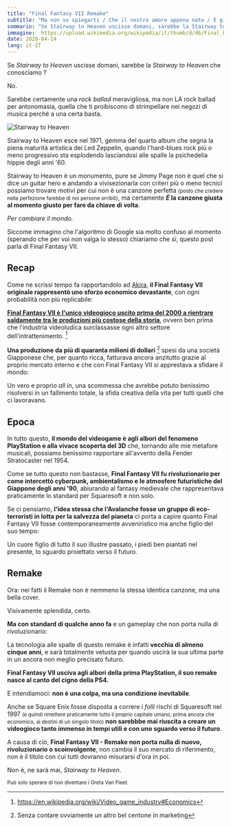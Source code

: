 ```yaml
---
title: "Final Fantasy VII Remake"
subtitle: "Ma non so spiegarti / Che il nostro amore appena nato / È già finito"
sommario: "Se Stairway to Heaven uscisse domani, sarebbe la Stairway to Heaven che conosciamo? No"
immagine:  https://upload.wikimedia.org/wikipedia/it/thumb/d/d6/Final_Fantasy_VII_Remake_logo.PNG/1024px-Final_Fantasy_VII_Remake_logo.PNG
date: 2020-04-14
lang: it-IT
---
```


Se _Stairway to Heaven_ uscisse domani, sarebbe la _Stairway to Heaven_ che conosciamo ?

No.

Sarebbe certamente una _rock ballad_ meravigliosa, ma non LA rock ballad per antonomasia, quella che ti proibiscono di strimpellare nei negozi di musica perché a una certa basta.

<img src="https://qph.fs.quoracdn.net/main-qimg-9aa17375c26431ba78580e4cf4408c1c" alt="Stairway to Heaven">

Stairway to Heaven esce nel 1971, gemma del quarto album che segna la piena maturità artistica dei Led Zeppelin, quando l'hard-blues rock più o meno progressivo sta esplodendo lasciandosi alle spalle la psichedelia hippie degli anni '60.

Stairway to Heaven è un monumento, pure se Jimmy Page non è quel che si dice un guitar hero e andando a vivisezionarla con criteri più o meno tecnici possiamo trovare motivi per cui non è una canzone perfetta <small>(posto che credere nella perfezione farebbe di noi persone orribili)</small>, ma certamente **_È_ la canzone giusta al momento giusto per fare da chiave di volta**.

_Per cambiare il mondo._

Siccome immagino che l'algoritmo di Google sia molto confuso al momento (sperando che per voi non valga lo stesso) chiariamo che _sì_, questo post parla di Final Fantasy VII.

## Recap

Come ne scrissi tempo fa rapportandolo ad [Akira](/posts/ita/akira-e-final-fantasy-vii/), **il Final Fantasy VII originale rappresentò uno sforzo economico devastante**, con ogni probabilità non più replicabile:

[**Final Fantasy VII è l'unico videogioco uscito prima del 2000 a rientrare saldamente tra le produzioni più costose della storia**](https://en.wikipedia.org/wiki/List_of_most_expensive_video_games_to_develop), ovvero ben prima che l'industria videoludica surclassasse ogni altro settore dell'intrattenimento. [^soldi]

[^soldi]: https://en.wikipedia.org/wiki/Video_game_industry#Economics

**Una produzione da più di quaranta milioni di dollari** [^spese] spesi da una società Giapponese che, per quanto ricca, fatturava ancora anzitutto grazie al proprio mercato interno e che con Final Fantasy VII si apprestava a sfidare il mondo: 

[^spese]: Senza contare ovviamente un altro bel centone in marketing

Un vero e proprio _all in_, una scommessa che avrebbe potuto benissimo risolversi in un fallimento totale, la sfida creativa della vita per tutti quelli che ci lavoravano.

## Epoca

In tutto questo, **il mondo del videogame è agli albori del fenomeno PlayStation e alla vivace scoperta del 3D** che, tornando alle mie metafore musicali, possiamo benissimo rapportare all'avvento della Fender Stratocaster nel 1954.

Come se tutto questo non bastasse, **Final Fantasy VII fu rivoluzionario per come intercettò cyberpunk, ambientalismo e le atmosfere futuristiche del Giappone degli anni '90**, abiurando al fantasy medievale che rappresentava praticamente lo standard per Squaresoft e non solo.

Se ci pensiamo, **l'idea stessa che l'Avalanche fosse un gruppo di eco-terroristi in lotta per la salvezza del pianeta** ci porta a capire quanto Final Fantasy VII fosse contemporaneamente avveniristico ma anche figlio del suo tempo:

Un cuore figlio di tutto il suo illustre passato, i piedi ben piantati nel presente, lo sguardo proiettato verso il futuro.

## Remake 

Ora: nei fatti il Remake non è nemmeno la stessa identica canzone, ma una bella cover.

Visivamente splendida, certo.

**Ma con standard di qualche anno fa** e un gameplay che non porta nulla di rivoluzionario:

La tecnologia alle spalle di questo remake è infatti **vecchia di almeno cinque anni**, e sarà totalmente vetusta per quando uscirà la sua ultima parte in un ancora non meglio precisato futuro.

**Final Fantasy VII usciva agli albori della prima PlayStation, il suo remake nasce al canto del cigno della PS4.**

E intendiamoci: **non è una colpa, ma una condizione inevitabile**.

Anche se Square Enix fosse disposta a correre i _folli_ rischi di Squaresoft nel 1997 <small>(e quindi rimettere praticamente tutto il proprio capitale umano, prima ancora che economico, ai destini di un singolo titolo)</small> **non sarebbbe mai riuscita a creare un videogioco tanto immenso in tempi utili e con uno sguardo verso il futuro**.

A causa di ciò, **Final Fantasy VII - Remake non porta nulla di nuovo, rivoluzionario o scoinvolgente**, non cambia il suo mercato di riferimento, non è il titolo con cui tutti dovranno misurarsi d'ora in poi.

Non è, ne sarà mai, _Stairway to Heaven_.

<small>Può solo sperare di non diventare i Greta Van Fleet.</small>

